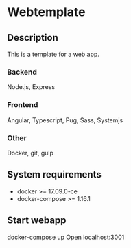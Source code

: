 # Webtemplate

## Description

This is a template for a web app.

### Backend

Node.js, Express

### Frontend

Angular, Typescript, Pug, Sass, Systemjs

### Other

Docker, git, gulp

## System requirements

* docker >= 17.09.0-ce
* docker-compose >= 1.16.1

## Start webapp

docker-compose up
Open localhost:3001
